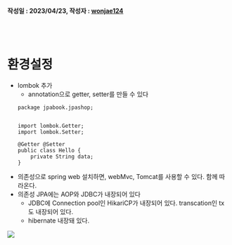 #### 작성일 : 2023/04/23, 작성자 : [wonjae124](https://github.com/wonjae124)
<br/><br/>
# 환경설정
- lombok 추가
  -  annotation으로 getter, setter를 만들 수 있다
  ```
  package jpabook.jpashop;


  import lombok.Getter;
  import lombok.Setter;

  @Getter @Setter
  public class Hello {
      private String data;
  }
  ```
- 의존성으로 spring web 설치하면, webMvc, Tomcat를 사용할 수 있다. 함께 따라온다.
- 의존성 JPA에는 AOP와 JDBC가 내장되어 있다
  - JDBC에 Connection pool인 HikariCP가 내장되어 있다. transcation인 tx도 내장되어 있다.
  - hibernate 내장돼 있다.

<img src="https://blog.kakaocdn.net/dn/bbpQ34/btrsaR2tf9k/kgLWHjGXjWBNkdmIp0kawk/img.png](https://github.com/wonjae124/Java/blob/main/image/img.png">

<br/><br/>
